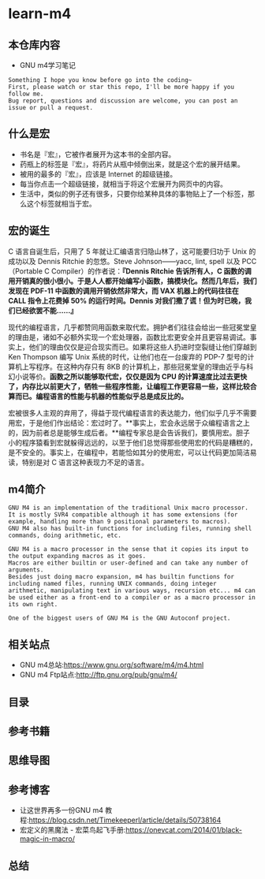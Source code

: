 # learn-m4

## 本仓库内容

* GNU m4学习笔记

```
Something I hope you know before go into the coding~
First, please watch or star this repo, I'll be more happy if you follow me.
Bug report, questions and discussion are welcome, you can post an issue or pull a request.
```
## 什么是宏

* 书名是『宏』，它被作者展开为这本书的全部内容。
* 药瓶上的标签是『宏』，将药片从瓶中倾倒出来，就是这个宏的展开结果。
* 被用的最多的『宏』，应该是 Internet 的超级链接。
* 每当你点击一个超级链接，就相当于将这个宏展开为网页中的内容。
* 生活中，类似的例子还有很多，只要你给某种具体的事物贴上了一个标签，那么这个标签就相当于宏。


## 宏的诞生

C 语言自诞生后，只用了 5 年就让汇编语言归隐山林了，这可能要归功于 Unix 的成功以及 Dennis Ritchie 的忽悠。Steve Johnson——yacc, lint, spell 以及 PCC（Portable C Compiler）的作者说：**『Dennis Ritchie 告诉所有人，C 函数的调用开销真的很小很小。于是人人都开始编写小函数，搞模块化。然而几年后，我们发现在 PDF-11 中函数的调用开销依然非常大，而 VAX 机器上的代码往往在 CALL 指令上花费掉 50% 的运行时间。Dennis 对我们撒了谎！但为时已晚，我们已经欲罢不能……』**

现代的编程语言，几乎都赞同用函数来取代宏。拥护者们往往会给出一些冠冕堂皇的理由是，诸如不必额外实现一个宏处理器，函数比宏更安全并且更容易调试。事实上，他们的理由仅仅是迎合现实而已。如果将这些人扔进时空裂缝让他们穿越到 Ken Thompson 编写 Unix 系统的时代，让他们也在一台废弃的 PDP-7 型号的计算机上写程序。在这种内存只有 8KB 的计算机上，那些冠冕堂皇的理由近乎与科幻小说等价。**函数之所以能够取代宏，仅仅是因为 CPU 的计算速度比过去更快了，内存比以前更大了，牺牲一些程序性能，让编程工作更容易一些，这样比较合算而已。编程语言的性能与机器的性能似乎总是成反比的。**

宏被很多人主观的弃用了，得益于现代编程语言的表达能力，他们似乎几乎不需要用宏，于是他们作出结论：宏过时了。**事实上，宏会永远居于众编程语言之上的，因为前者总是能够生成后者。**编程专家总是会告诉我们，要慎用宏。胆子小的程序猿看到宏就躲得远远的，以至于他们总觉得那些使用宏的代码是糟糕的，是不安全的。事实上，在编程中，若能恰如其分的使用宏，可以让代码更加简洁易读，特别是对 C 语言这种表现力不足的语言。


## m4简介

```
GNU M4 is an implementation of the traditional Unix macro processor.
It is mostly SVR4 compatible although it has some extensions (for example, handling more than 9 positional parameters to macros).
GNU M4 also has built-in functions for including files, running shell commands, doing arithmetic, etc.

GNU M4 is a macro processor in the sense that it copies its input to the output expanding macros as it goes.
Macros are either builtin or user-defined and can take any number of arguments.
Besides just doing macro expansion, m4 has builtin functions for including named files, running UNIX commands, doing integer arithmetic, manipulating text in various ways, recursion etc... m4 can be used either as a front-end to a compiler or as a macro processor in its own right.

One of the biggest users of GNU M4 is the GNU Autoconf project.
```


## 相关站点

* GNU m4总站:<https://www.gnu.org/software/m4/m4.html>
* GNU m4 Ftp站点:<http://ftp.gnu.org/pub/gnu/m4/>

## 目录


## 参考书籍



## 思维导图



## 参考博客

* 让这世界再多一份GNU m4 教程:<https://blog.csdn.net/Timekeeperl/article/details/50738164>
* 宏定义的黑魔法 - 宏菜鸟起飞手册:<https://onevcat.com/2014/01/black-magic-in-macro/>



## 总结
